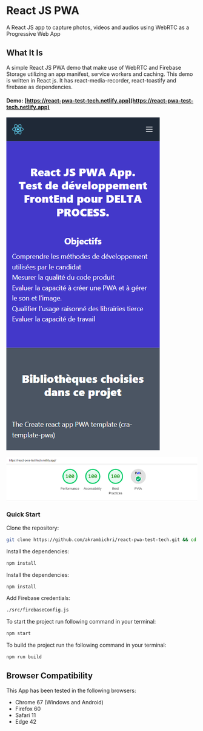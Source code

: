 # React JS PWA
A React JS app to capture photos, videos and audios using WebRTC as a Progressive Web App


## What It Is

A simple React JS PWA demo that make use of WebRTC and Firebase Storage utilizing an app manifest, service workers and caching. This demo is written in React js. It has react-media-recorder, react-toastify and firebase as dependencies.


#### Demo: [https://react-pwa-test-tech.netlify.app](https://react-pwa-test-tech.netlify.app)


![React Js Media Control Screenshot](./screenshot.png "React Js Media Control Screenshot")


![App Performance feedback Screenshot](./performance.png "App Performance feedback Screenshot")


### Quick Start
Clone the repository:
```bash
git clone https://github.com/akrambichri/react-pwa-test-tech.git && cd react-pwa-test-tech
```

Install the dependencies:
```bash
npm install
```

Install the dependencies:
```bash
npm install
```
Add Firebase credentials:
```bash
./src/firebaseConfig.js
```

To start the project run following command in your terminal:
```bash
npm start
```

To build the project run the following command in your terminal:
```bash
npm run build
```

## Browser Compatibility

This App has been tested in the following browsers:

* Chrome 67 (Windows and Android)
* Firefox 60
* Safari 11
* Edge 42